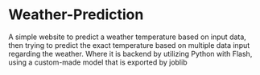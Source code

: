 # Weather-Prediction
A simple website to predict a weather temperature based on input data, then trying to predict the exact temperature based on multiple data input regarding the weather. Where it is backend by utilizing Python with Flash, using a custom-made model that is exported by joblib
